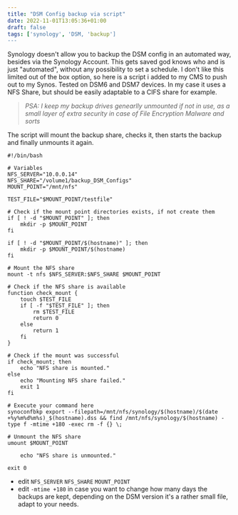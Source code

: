 ```yaml
---
title: "DSM Config backup via script"
date: 2022-11-01T13:05:36+01:00
draft: false
tags: ['synology', 'DSM, 'backup']
---
```

Synology doesn't allow you to backup the DSM config in an automated way, besides via the Synology Account. This gets saved god knows who and is just "automated", without any possibility to set a schedule. I don't like this limited out of the box option, so here is a script i added to my CMS to push out to my Synos. Tested on DSM6 and DSM7 devices. In my case it uses a NFS Share, but should be easily adaptable to a CIFS share for example.

>*PSA: I keep my backup drives genearlly unmounted if not in use, as a small layer of extra security in case of File Encryption Malware and sorts*

The script will mount the backup share, checks it, then starts the backup and finally unmounts it again.  
```
#!/bin/bash

# Variables
NFS_SERVER="10.0.0.14"
NFS_SHARE="/volume1/backup_DSM_Configs"
MOUNT_POINT="/mnt/nfs"

TEST_FILE="$MOUNT_POINT/testfile"

# Check if the mount point directories exists, if not create them
if [ ! -d "$MOUNT_POINT" ]; then
    mkdir -p $MOUNT_POINT
fi

if [ ! -d "$MOUNT_POINT/$(hostname)" ]; then
    mkdir -p $MOUNT_POINT/$(hostname)
fi

# Mount the NFS share
mount -t nfs $NFS_SERVER:$NFS_SHARE $MOUNT_POINT

# Check if the NFS share is available
function check_mount {
    touch $TEST_FILE
    if [ -f "$TEST_FILE" ]; then
        rm $TEST_FILE
        return 0
    else
        return 1
    fi
}

# Check if the mount was successful
if check_mount; then
    echo "NFS share is mounted."
else
    echo "Mounting NFS share failed."
    exit 1
fi

# Execute your command here
synoconfbkp export --filepath=/mnt/nfs/synology/$(hostname)/$(date +%y%m%d%m%s)_$(hostname).dss && find /mnt/nfs/synology/$(hostname) -type f -mtime +180 -exec rm -f {} \;

# Unmount the NFS share
umount $MOUNT_POINT

    echo "NFS share is unmounted."

exit 0
```

* edit `NFS_SERVER` `NFS_SHARE` `MOUNT_POINT` 
* edit `-mtime +180` in case you want to change how many days the backups are kept, depending on the DSM version it's a rather small file, adapt to your needs.
